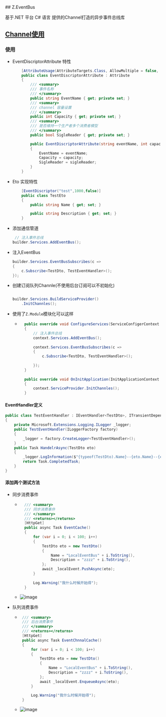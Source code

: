 ﻿﻿﻿﻿## Z.EventBus

基于.NET 平台 C#	语言 提供的Channel打造的异步事件总线库

## [Channel使用](https://learn.microsoft.com/zh-cn/dotnet/core/extensions/channels)

### 使用

- EventDiscriptorAttribute 特性

    ```csharp
        [AttributeUsage(AttributeTargets.Class, AllowMultiple = false, Inherited = false)]
        public class EventDiscriptorAttribute : Attribute
        {
            /// <summary>
            /// 事件名称
            /// </summary>
            public string EventName { get; private set; }
            /// <summary>
            /// channel 容量设置
            /// </summary>
            public int Capacity { get; private set; }
            /// <summary>
            /// 是否维持一个生产者多个消费者模型
            /// </summary>
            public bool SigleReader { get; private set; }

            public EventDiscriptorAttribute(string eventName, int capacity = 1000, bool sigleReader = true)
            {
                EventName = eventName;
                Capacity = capacity;
                SigleReader = sigleReader;
            }
        }
    ```

- Eto 实现特性

    ```csharp
        [EventDiscriptor("test",1000,false)]
        public class TestEto
        {
            public string Name { get; set; }    

            public string Description { get; set; } 
        }
    ```

- 添加通信管道

    ```csharp
     // 注入事件总线
    builder.Services.AddEventBus();
    ```
- 注入EventBus

    ```csharp
    builder.Services.EventBusSubscribes(c =>
    {
        c.Subscribe<TestDto, TestEventHandler>();
    });
    ```
    
- 创建订阅队列Channle(不使用后台订阅可以不初始化)

    ```csharp
    
    builder.Services.BuildServiceProvider()
        .InitChannles();
    
    ```

- 使用了`Z.Module`模块化可以这样

    - ```c#
        public override void ConfigureServices(ServiceConfigerContext context)
        {
            // 注入事件总线
            context.Services.AddEventBus();
        
            context.Services.EventBusSubscribes(c =>
            {
                c.Subscribe<TestDto, TestEventHandler>();
        
            });
        }
        
        public override void OnInitApplication(InitApplicationContext context)
        {
            context.ServiceProvider.InitChannles();
        }
        ```

#### EventHandler定义

```csharp
public class TestEventHandler : IEventHandler<TestDto>, ITransientDependency
{
    private Microsoft.Extensions.Logging.ILogger _logger;
    public TestEventHandler(ILoggerFactory factory)
    {
        _logger = factory.CreateLogger<TestEventHandler>();
    }
    public Task HandelrAsync(TestDto eto)
    {
        _logger.LogInformation($"{typeof(TestDto).Name}--{eto.Name}--{eto.Description}");
        return Task.CompletedTask;
    }
}
```

#### 添加两个测试方法

- 同步消费事件
    - ```csharp
        /// <summary>
        /// 同步消费事件
        /// </summary>
        /// <returns></returns>
        [HttpGet]
        public async Task EventCache()
        {
            for (var i = 0; i < 100; i++)
            {
                TestDto eto = new TestDto()
                {
                    Name = "LocalEventBus" + i.ToString(),
                    Description = "zzzz" + i.ToString(),
                };
                await _localEvent.PushAsync(eto);
            }
        
            Log.Warning("我什么时候开始得");
        }
        ```
    - ![image](https://github.com/Fantasy-Ke/Z.SunBlog/assets/85232349/a4514fa1-939d-4809-a7c4-288e402634c1)

- 队列消费事件
     - ```csharp
        /// <summary>
        /// 后台消费事件
        /// </summary>
        /// <returns></returns>
        [HttpGet]
        public async Task EventChnnalCache()
        {
            for (var i = 0; i < 100; i++)
            {
                TestDto eto = new TestDto()
                {
                    Name = "LocalEventBus" + i.ToString(),
                    Description = "zzzz" + i.ToString(),
                };
                await _localEvent.EnqueueAsync(eto);
            }
        
            Log.Warning("我什么时候开始得");
        }
        ```
    - ![image](https://github.com/Fantasy-Ke/Z.SunBlog/assets/85232349/1ac53955-de66-4d9f-83f8-7c2003f0fec6)


